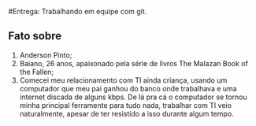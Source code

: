 #Entrega: Trabalhando em equipe com git.

## Fato sobre <Anderson Pinto>

1. Anderson Pinto;
2. Baiano, 26 anos, apaixonado pela série de livros The Malazan Book of the Fallen;
3. Comecei meu relacionamento com TI ainda criança, usando um computador que meu pai ganhou do banco onde trabalhava e uma internet discada de alguns kbps. De lá pra cá o computador se tornou minha principal ferramente para tudo nada, trabalhar com TI veio naturalmente, apesar de ter resistido a isso durante algum tempo. 
